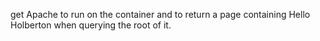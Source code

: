 get Apache to run on the container and to return a page containing Hello Holberton when querying the root of it.
